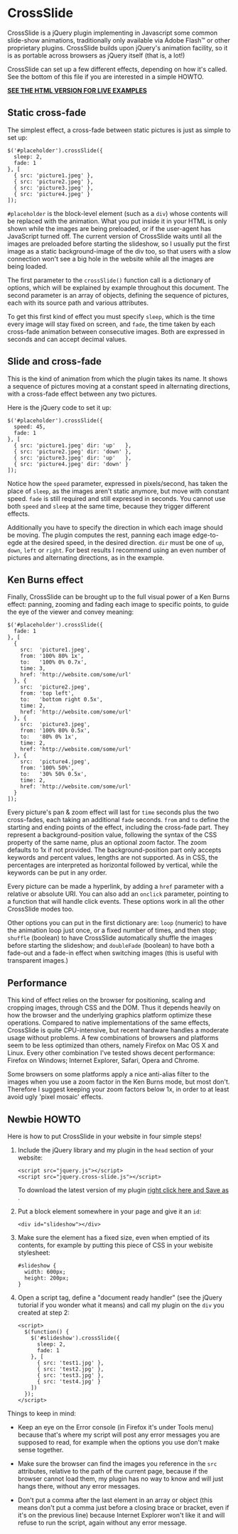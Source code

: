 CrossSlide
==========

CrossSlide is a jQuery plugin implementing in Javascript some common slide-show
animations, traditionally only available via Adobe Flash™ or other proprietary
plugins. CrossSlide builds upon jQuery's animation facility, so it is as
portable across browsers as jQuery itself (that is, a lot!)

CrossSlide can set up a few different effects, depending on how it's called.
See the bottom of this file if you are interested in a simple HOWTO.

[**SEE THE HTML VERSION FOR LIVE EXAMPLES**](http://tobia.github.com/CrossSlide)

Static cross-fade
-----------------

The simplest effect, a cross-fade between static pictures is just as simple to
set up:

    $('#placeholder').crossSlide({
      sleep: 2,
      fade: 1
    }, [
      { src: 'picture1.jpeg' },
      { src: 'picture2.jpeg' },
      { src: 'picture3.jpeg' },
      { src: 'picture4.jpeg' }
    ]);

`#placeholder` is the block-level element (such as a `div`) whose contents will
be replaced with the animation. What you put inside it in your HTML is only
shown while the images are being preloaded, or if the user-agent has JavaScript
turned off. The current version of CrossSlide waits until all the images are
preloaded before starting the slideshow, so I usually put the first image as a
static background-image of the div too, so that users with a slow connection
won't see a big hole in the website while all the images are being loaded.

The first parameter to the `crossSlide()` function call is a dictionary of
options, which will be explained by example throughout this document. The
second parameter is an array of objects, defining the sequence of pictures,
each with its source path and various attributes.

To get this first kind of effect you must specify `sleep`, which is the time
every image will stay fixed on screen, and `fade`, the time taken by each
cross-fade animation between consecutive images. Both are expressed in seconds
and can accept decimal values.

Slide and cross-fade
--------------------

This is the kind of animation from which the plugin takes its name. It shows a
sequence of pictures moving at a constant speed in alternating directions, with
a cross-fade effect between any two pictures.

Here is the jQuery code to set it up:

    $('#placeholder').crossSlide({
      speed: 45,
      fade: 1
    }, [
      { src: 'picture1.jpeg' dir: 'up'   },
      { src: 'picture2.jpeg' dir: 'down' },
      { src: 'picture3.jpeg' dir: 'up'   },
      { src: 'picture4.jpeg' dir: 'down' }
    ]);

Notice how the `speed` parameter, expressed in pixels/second, has taken the
place of `sleep`, as the images aren't static anymore, but move with constant
speed. `fade` is still required and still expressed in seconds. You cannot use
both `speed` and `sleep` at the same time, because they trigger different
effects.

Additionally you have to specify the direction in which each image should be
moving. The plugin computes the rest, panning each image edge-to-egde at the
desired speed, in the desired direction. `dir` must be one of `up`, `down`,
`left` or `right`. For best results I recommend using an even number of
pictures and alternating directions, as in the example.

Ken Burns effect
----------------

Finally, CrossSlide can be brought up to the full visual power of a Ken Burns
effect: panning, zooming and fading each image to specific points, to guide the
eye of the viewer and convey meaning:

    $('#placeholder').crossSlide({
      fade: 1
    }, [
      {
        src:  'picture1.jpeg',
        from: '100% 80% 1x',
        to:   '100% 0% 0.7x',
        time: 3,
        href: 'http://website.com/some/url'
      }, {
        src:  'picture2.jpeg',
        from: 'top left',
        to:   'bottom right 0.5x',
        time: 2,
        href: 'http://website.com/some/url'
      }, {
        src:  'picture3.jpeg',
        from: '100% 80% 0.5x',
        to:   '80% 0% 1x',
        time: 2,
        href: 'http://website.com/some/url'
      }, {
        src:  'picture4.jpeg',
        from: '100% 50%',
        to:   '30% 50% 0.5x',
        time: 2,
        href: 'http://website.com/some/url'
      }
    ]);

Every picture's pan & zoom effect will last for `time` seconds plus the two
cross-fades, each taking an additional `fade` seconds. `from` and `to` define
the starting and ending points of the effect, including the cross-fade part.
They represent a background-position value, following the syntax of the CSS
property of the same name, plus an optional zoom factor. The zoom defaults to
1x if not provided. The background-position part only accepts keywords and
percent values, lengths are not supported. As in CSS, the percentages are
interpreted as horizontal followed by vertical, while the keywords can be put
in any order.

Every picture can be made a hyperlink, by adding a `href` parameter with a
relative or absolute URI. You can also add an `onclick` parameter, pointing to
a function that will handle click events. These options work in all the other
CrossSlide modes too.

Other options you can put in the first dictionary are: `loop` (numeric) to have
the animation loop just once, or a fixed number of times, and then stop;
`shuffle` (boolean) to have CrossSlide automatically shuffle the images before
starting the slideshow; and `doubleFade` (boolean) to have both a fade-out and
a fade-in effect when switching images (this is useful with transparent
images.)

Performance
-----------

This kind of effect relies on the browser for positioning, scaling and cropping
images, through CSS and the DOM. Thus it depends heavily on how the browser and
the underlying graphics platform optimize these operations. Compared to native
implementations of the same effects, CrossSlide is quite CPU-intensive, but
recent hardware handles a moderate usage without problems. A few combinations
of browsers and platforms seem to be less optimized than others, namely Firefox
on Mac OS X and Linux. Every other combination I've tested shows decent
performance: Firefox on Windows; Internet Explorer, Safari, Opera and Chrome.

Some browsers on some platforms apply a nice anti-alias filter to the images
when you use a zoom factor in the Ken Burns mode, but most don't. Therefore I
suggest keeping your zoom factors below 1x, in order to at least avoid ugly
'pixel mosaic' effects.

Newbie HOWTO
------------

Here is how to put CrossSlide in your website in four simple steps!

1.  Include the jQuery library and my plugin in the `head` section of your
    website:

        <script src="jquery.js"></script>
        <script src="jquery.cross-slide.js"></script>

    To download the latest version of my plugin
    [right click here and Save as
    ](http://github.com/tobia/CrossSlide/raw/master/jquery.cross-slide.js).

2.  Put a block element somewhere in your page and give it an `id`:

        <div id="slideshow"></div>

3.  Make sure the element has a fixed size, even when emptied of its contents,
    for example by putting this piece of CSS in your webisite stylesheet:

        #slideshow {
          width: 600px;
          height: 200px;
        }

4.  Open a script tag, define a "document ready handler" (see the jQuery
    tutorial if you wonder what it means) and call my plugin on the `div` you
    created at step 2:

        <script>
          $(function() {
            $('#slideshow').crossSlide({
              sleep: 2,
              fade: 1
            }, [
              { src: 'test1.jpg' },
              { src: 'test2.jpg' },
              { src: 'test3.jpg' },
              { src: 'test4.jpg' }
            ])
          });
        </script>

Things to keep in mind:

* Keep an eye on the Error console (in Firefox it's under Tools menu) because
  that's where my script will post any error messages you are supposed to read,
  for example when the options you use don't make sense together.

* Make sure the browser can find the images you reference in the `src`
  attributes, relative to the path of the current page, because if the browser
  cannot load them, my plugin has no way to know and will just hangs there,
  without any error messages.

* Don't put a comma after the last element in an array or object (this means
  don't put a comma just before a closing brace or bracket, even if it's on the
  previous line) because Internet Explorer won't like it and will refuse to run
  the script, again without any error message.

